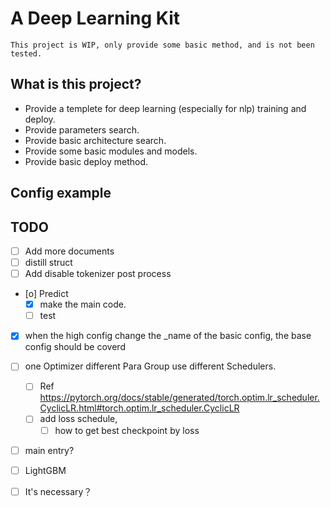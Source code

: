 # A Deep Learning Kit

```
This project is WIP, only provide some basic method, and is not been tested.
```

## What is this project?

* Provide a templete for deep learning (especially for nlp) training and deploy.
* Provide parameters search.
* Provide basic architecture search.
* Provide some basic modules and models.
* Provide basic deploy method.

## Config example

## TODO

- [ ] Add more documents
- [ ] distill struct
- [ ] Add disable tokenizer post process
- [o] Predict
  - [X] make the main code.
  - [ ] test
* [X] when the high config change the _name of the basic config, the base config should be coverd
- [ ] one Optimizer different Para Group use different Schedulers.
  
  - [ ] Ref  https://pytorch.org/docs/stable/generated/torch.optim.lr_scheduler.CyclicLR.html#torch.optim.lr_scheduler.CyclicLR
  - [ ] add loss schedule, 
     - [ ] how to get best checkpoint by loss

- [ ] main entry? 

- [ ] LightGBM
 - [ ]  It's necessary？

